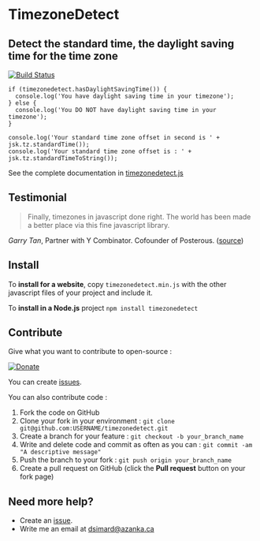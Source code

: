 # TimezoneDetect

## Detect the standard time, the daylight saving time for the time zone

[![Build Status](https://travis-ci.org/dsimard/timezonedetect.png?branch=master)](https://travis-ci.org/dsimard/timezonedetect)

    if (timezonedetect.hasDaylightSavingTime()) {
      console.log('You have daylight saving time in your timezone');
    } else {
      console.log('You DO NOT have daylight saving time in your timezone');
    }

    console.log('Your standard time zone offset in second is ' + jsk.tz.standardTime());
    console.log('Your standard time zone offset is : ' + jsk.tz.standardTimeToString());
    
See the complete documentation in [timezonedetect.js](http://dsimard.github.com/timezonedetect/timezonedetect.js.html)

## Testimonial

> Finally, timezones in javascript done right. The world has been made a better place via this fine javascript library.

_Garry Tan_, Partner with Y Combinator. Cofounder of Posterous. ([source](http://axonflux.com/finally-timezones-in-javascript-done-right))

## Install

To __install for a website__, copy `timezonedetect.min.js` with the other javascript files of your project and include it.


To __install in a Node.js__ project `npm install timezonedetect`

## Contribute

Give what you want to contribute to open-source : 

[![Donate](https://www.paypalobjects.com/en_US/i/btn/btn_paynowCC_LG.gif)](https://www.paypal.com/cgi-bin/webscr?cmd=_s-xclick&hosted_button_id=5Q2QAJSHP8Y8Y)

You can create [issues](https://github.com/dsimard/timezonedetect/issues).

You can also contribute code :

1. Fork the code on GitHub
2. Clone your fork in your environment : `git clone git@github.com:USERNAME/timezonedetect.git`
3. Create a branch for your feature : `git checkout -b your_branch_name`
4. Write and delete code and commit as often as you can : `git commit -am "A descriptive message"`
5. Push the branch to your fork : `git push origin your_branch_name`
6. Create a pull request on GitHub (click the __Pull request__ button on your fork page)

## Need more help?

- Create an [issue](https://github.com/dsimard/timezonedetect/issues).
- Write me an email at <dsimard@azanka.ca>
